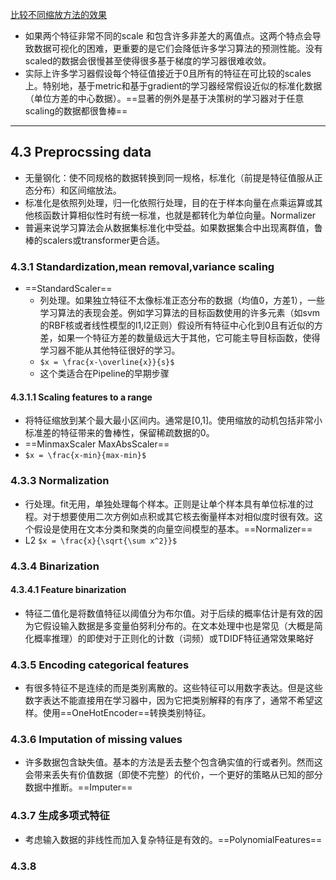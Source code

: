 [比较不同缩放方法的效果](http://scikit-learn.org/stable/auto_examples/preprocessing/plot_all_scaling.html#sphx-glr-auto-examples-preprocessing-plot-all-scaling-py)
- 如果两个特征非常不同的scale 和包含许多非差大的离值点。这两个特点会导致数据可视化的困难，更重要的是它们会降低许多学习算法的预测性能。没有scaled的数据会很慢甚至使得很多基于梯度的学习器很难收敛。
- 实际上许多学习器假设每个特征值接近于0且所有的特征在可比较的scales上。特别地，基于metric和基于gradient的学习器经常假设近似的标准化数据（单位方差的中心数据）。==显著的例外是基于决策树的学习器对于任意scaling的数据都很鲁棒==
---------------------------
## 4.3 Preprocssing data
- 无量钢化：使不同规格的数据转换到同一规格，标准化（前提是特征值服从正态分布）和区间缩放法。
- 标准化是依照列处理，归一化依照行处理，目的在于样本向量在点乘运算或其他核函数计算相似性时有统一标准，也就是都转化为单位向量。Normalizer
- 普遍来说学习算法会从数据集标准化中受益。如果数据集合中出现离群值，鲁棒的scalers或transformer更合适。
### 4.3.1 Standardization,mean removal,variance scaling
- ==StandardScaler==
    - 列处理。如果独立特征不太像标准正态分布的数据（均值0，方差1），一些学习算法的表现会差。例如学习算法的目标函数使用的许多元素（如svm的RBF核或者线性模型的l1,l2正则）假设所有特征中心化到0且有近似的方差，如果一个特征方差的数量级远大于其他，它可能主导目标函数，使得学习器不能从其他特征很好的学习。
  - ```$x = \frac{x-\overline{x}}{s}$```
  - 这个类适合在Pipeline的早期步骤
 #### 4.3.1.1 Scaling features to a range
- 将特征缩放到某个最大最小区间内。通常是[0,1]。使用缩放的动机包括非常小标准差的特征带来的鲁棒性，保留稀疏数据的0。
- ==MinmaxScaler MaxAbsScaler==
- ```$x = \frac{x-min}{max-min}$```
### 4.3.3 Normalization
- 行处理。fit无用，单独处理每个样本。正则是让单个样本具有单位标准的过程。对于想要使用二次方例如点积或其它核去衡量样本对相似度时很有效。这个假设是使用在文本分类和聚类的向量空间模型的基本。==Normalizer==
- L2 ```$x = \frac{x}{\sqrt{\sum x^2}}$```

### 4.3.4 Binarization
#### 4.3.4.1 Feature binarization
- 特征二值化是将数值特征以阈值分为布尔值。对于后续的概率估计是有效的因为它假设输入数据是多变量伯努利分布的。在文本处理中也是常见（大概是简化概率推理）的即使对于正则化的计数（词频）或TDIDF特征通常效果略好
### 4.3.5 Encoding categorical features
- 有很多特征不是连续的而是类别离散的。这些特征可以用数字表达。但是这些数字表达不能直接用在学习器中，因为它把类别解释的有序了，通常不希望这样。使用==OneHotEncoder==转换类别特征。
### 4.3.6 Imputation of missing values
- 许多数据包含缺失值。基本的方法是丢去整个包含确实值的行或者列。然而这会带来丢失有价值数据（即使不完整）的代价，一个更好的策略从已知的部分数据中推断。==Imputer==
### 4.3.7 生成多项式特征
-  考虑输入数据的非线性而加入复杂特征是有效的。==PolynomialFeatures==
### 4.3.8